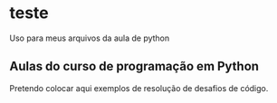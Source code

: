 # teste
Uso para meus arquivos da aula de python

## Aulas do curso de programação em Python

Pretendo colocar aqui exemplos de resolução de desafios de código.
